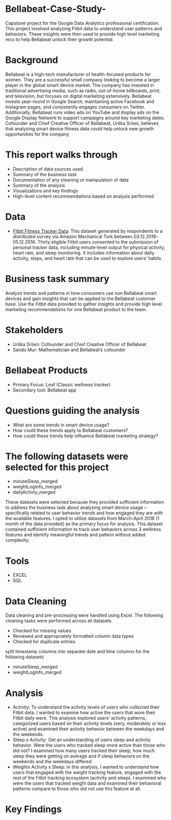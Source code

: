 # Bellabeat-Case-Study-
Capstone project for the Google Data Analytics professional certification. This project involved analyzing Fitbit data to understand user patterns and behaviors. These insights were then used to provide high level marketing recs to help Bellabeat unlock their growth potential.  
# Background
Bellabeat is a high-tech manufacturer of health-focused products for women. They are a successful small company looking to become a larger player in the global smart device market. The company has invested in traditional advertising media, such as radio, out-of-home billboards, print, and television, but focuses on digital marketing extensively. Bellabeat invests year-round in Google Search, maintaining active Facebook and Instagram pages, and consistently engages consumers on Twitter. Additionally, Bellabeat runs video ads on YouTube and display ads on the Google Display Network to support campaigns around key marketing dates. Cofounder and Chief Creative Officer of Bellabeat, Urška Sršen, believes that analyzing smart device fitness data could help unlock new growth opportunities for the company
# This report walks through
- Description of data sources used
- Summary of the business task
- Documentation of any cleaning or manipulation of data
- Summary of the analysis
- Visualizations and key findings
- High-level content recommendations based on analysis performed
# Data 
- [Fitbit Fitness Tracker Data](https://www.kaggle.com/datasets/arashnic/fitbit): This dataset generated by respondents to a distributed survey via Amazon Mechanical Turk between 03.12.2016-05.12.2016. Thirty eligible Fitbit users consented to the submission of personal tracker data, including minute-level output for physical activity, heart rate, and sleep monitoring. It includes information about daily activity, steps, and heart rate that can be used to explore users’ habits.
# Business task summary 
Analyze trends and patterns in how consumers use non Bellabeat smart devices and gain insights that can be applied to the Bellabeat customer base. Use the Fitbit data provided to gather insights and provide high level marketing recommendations for one Bellabeat product to the team.  
# Stakeholders
- Urška Sršen: Cofounder and Chief Creative Officer of Bellabeat
- Sando Mur: Mathematician and Bellabeat’s cofounder
# Bellabeat Products
- Primary Focus: Leaf (Classic wellness tracker) 
- Secondary tool: Bellabeat app
# Questions guiding the analysis
- What are some trends in smart device usage? 
- How could these trends apply to Bellabeat customers? 
- How could these trends help influence Bellabeat marketing strategy? 
# The following datasets were selected for this project
- minuteSleep_merged
- weightLogInfo_merged
- dailyActivty_merged

These datasets were selected because they provided sufficient information to address the business task about analyzing smart device usage – specifically related to user behavior trends and how engaged they are with the available features. I opted to utilize datasets from March-April 2016 (1 month of the data provided) as the primary focus for analysis. This dataset contained sufficient information to track user behaviors across 3 wellness features and identify meaningful trends and pattern without added complexity. 
# Tools
- EXCEL
-  SQL
# Data Cleaning
Data cleaning and pre-processing were handled using Excel. The following cleaning tasks were performed across all datasets
- Checked for missing values
- Reviewed and appropriately formatted column data types 
- Checked for duplicate entries 

split timestamp columns into separate date and time columns for the following datasets
- minuteSleep_merged
- weightLogInfo_merged
# Analysis 
- Activity: To understand the activity levels of users who collected their Fitbit data. I wanted to examine how active the users that wore their Fitbit daily were. This analysis explored users’ activity patterns, categorized users based on their activity levels (very, moderately or less active) and examined their activity behavior between the weekdays and the weekends.
- Sleep x Activity: Get an understanding of users sleep and activity behavior. Were the users who tracked sleep more active than those who did not? I examined how many users tracked their sleep, how much sleep they were getting on average and if sleep behaviors on the weekends and the weekdays differed
- Weightx Activity x Sleep: In this analysis, I wanted to understand how users that engaged with the weight tracking feature, engaged with the rest of the Fitbit tracking ecosystem (activity and sleep). I examined who were the users that tracked weight data and examined their behavioral patterns compare to those who did not use this feature at all.
# Key Findings 
